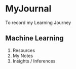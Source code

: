 # MyJournal
To record my Learning Journey

## Machine Learning
1. Resources
2. My Notes
3. Insights / Inferences

